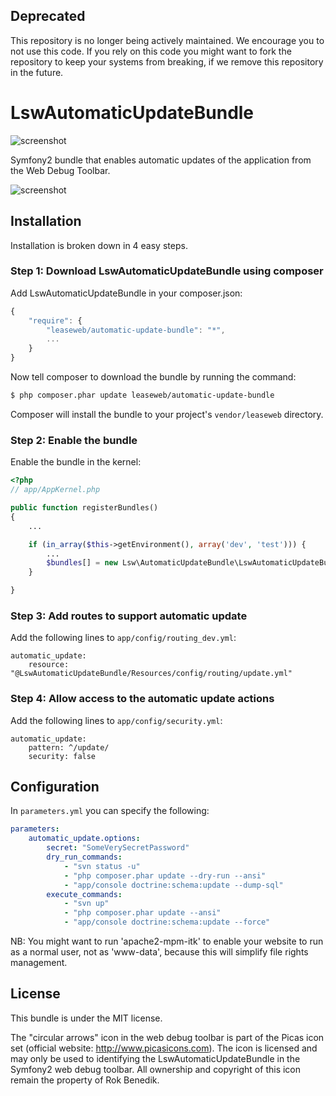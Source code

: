 ## Deprecated

This repository is no longer being actively maintained. We encourage you to not use this code.
If you rely on this code you might want to fork the repository to keep your systems from breaking, if we remove this repository in the future.

LswAutomaticUpdateBundle
========================

![screenshot](http://www.leaseweblabs.com/wp-content/uploads/2013/03/automatic_update.png)

Symfony2 bundle that enables automatic updates of the application from the Web Debug Toolbar.

![screenshot](http://www.leaseweblabs.com/wp-content/uploads/2013/03/update_step1.png)

## Installation

Installation is broken down in 4 easy steps.

### Step 1: Download LswAutomaticUpdateBundle using composer

Add LswAutomaticUpdateBundle in your composer.json:

```js
{
    "require": {
        "leaseweb/automatic-update-bundle": "*",
        ...
    }
}
```

Now tell composer to download the bundle by running the command:

``` bash
$ php composer.phar update leaseweb/automatic-update-bundle
```

Composer will install the bundle to your project's `vendor/leaseweb` directory.

### Step 2: Enable the bundle

Enable the bundle in the kernel:

``` php
<?php
// app/AppKernel.php

public function registerBundles()
{
    ...

    if (in_array($this->getEnvironment(), array('dev', 'test'))) {
        ...
        $bundles[] = new Lsw\AutomaticUpdateBundle\LswAutomaticUpdateBundle();
    }

}
```

### Step 3: Add routes to support automatic update

Add the following lines to ```app/config/routing_dev.yml```:

    automatic_update:
        resource: "@LswAutomaticUpdateBundle/Resources/config/routing/update.yml"


### Step 4: Allow access to the automatic update actions

Add the following lines to ```app/config/security.yml```:

    automatic_update:
        pattern: ^/update/
        security: false

## Configuration

In ```parameters.yml``` you can specify the following:


``` yml
parameters:
    automatic_update.options:
        secret: "SomeVerySecretPassword"
        dry_run_commands:
            - "svn status -u"
            - "php composer.phar update --dry-run --ansi"
            - "app/console doctrine:schema:update --dump-sql"
        execute_commands:
            - "svn up"
            - "php composer.phar update --ansi"
            - "app/console doctrine:schema:update --force"
```

NB: You might want to run 'apache2-mpm-itk' to enable your website to run as a normal user, not as 'www-data',
because this will simplify file rights management.

## License

This bundle is under the MIT license.

The "circular arrows" icon in the web debug toolbar is part of the Picas icon set (official website: http://www.picasicons.com).
The icon is licensed and may only be used to identifying the LswAutomaticUpdateBundle in the Symfony2 web debug toolbar.
All ownership and copyright of this icon remain the property of Rok Benedik.
